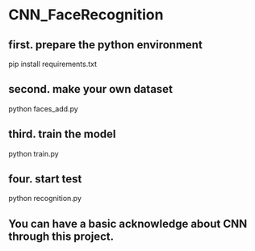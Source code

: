 # CNN_FaceRecognition

## first. prepare the python environment
pip install requirements.txt

## second. make your own dataset
python faces_add.py

## third. train the model
python train.py

## four. start test
python recognition.py


## You can have a basic acknowledge about CNN through this project.
